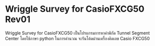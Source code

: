 # Wriggle Survey for CasioFXCG50 Rev01
Wriggle Survey for CasioFXCG50 เป็นโปรแกรมการหาค่าพิกัด Tunnel Segment Center โดยใช้ภาษา python ในการคำนวณ
จะรันโค้ดผ่านเครื่องคิดเลข Casio FXCG50 
